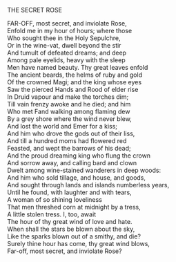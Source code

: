 THE SECRET ROSE  
  
FAR-OFF, most secret, and inviolate Rose,  
Enfold me in my hour of hours; where those  
Who sought thee in the Holy Sepulchre,  
Or in the wine-vat, dwell beyond the stir  
And tumult of defeated dreams; and deep  
Among pale eyelids, heavy with the sleep  
Men have named beauty.  Thy great leaves enfold  
The ancient beards, the helms of ruby and gold  
Of the crowned Magi; and the king whose eyes  
Saw the pierced Hands and Rood of elder rise  
In Druid vapour and make the torches dim;  
Till vain frenzy awoke and he died; and him  
Who met Fand walking among flaming dew  
By a grey shore where the wind never blew,  
And lost the world and Emer for a kiss;  
And him who drove the gods out of their liss,  
And till a hundred moms had flowered red  
Feasted, and wept the barrows of his dead;  
And the proud dreaming king who flung the crown  
And sorrow away, and calling bard and clown  
Dwelt among wine-stained wanderers in deep woods:  
And him who sold tillage, and house, and goods,  
And sought through lands and islands numberless years,  
Until he found, with laughter and with tears,  
A woman of so shining loveliness  
That men threshed corn at midnight by a tress,  
A little stolen tress.  I, too, await  
The hour of thy great wind of love and hate.  
When shall the stars be blown about the sky,  
Like the sparks blown out of a smithy, and die?  
Surely thine hour has come, thy great wind blows,  
Far-off, most secret, and inviolate Rose?  
